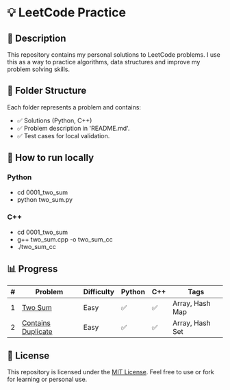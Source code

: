 # 💡 LeetCode Practice

## 🚀 Description

This repository contains my personal solutions to LeetCode problems.
I use this as a way to practice algorithms, data structures and improve 
my problem solving skills.

## 🚀 Folder Structure

Each folder represents a problem and contains:
- ✅ Solutions (Python, C++)
- ✅ Problem description in 'README.md'.
- ✅ Test cases for local validation.


## 🚀 How to run locally

### Python
- cd 0001_two_sum
- python two_sum.py

### C++
- cd 0001_two_sum
- g++ two_sum.cpp -o two_sum_cc
- ./two_sum_cc


## 📊 Progress

| # | Problem | Difficulty | Python | C++ | Tags |
|--:|---------|------------|--------|-----|------|
| 1 | [Two Sum](https://leetcode.com/problems/two-sum/) | Easy | ✅ | ✅ | Array, Hash Map |
| 2 | [Contains Duplicate](https://leetcode.com/problems/contains-duplicate/) | Easy | ✅ | ✅ | Array, Hash Set |


## 📄 License

This repository is licensed under the [MIT License](LICENSE).
Feel free to use or fork for learning or personal use.

